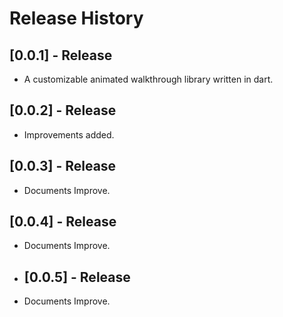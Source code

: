 # Release History

## [0.0.1] - Release

* A customizable animated walkthrough library written in dart.

## [0.0.2] - Release

* Improvements added.

## [0.0.3] - Release

* Documents Improve.

## [0.0.4] - Release

* Documents Improve.

* ## [0.0.5] - Release

* Documents Improve.
